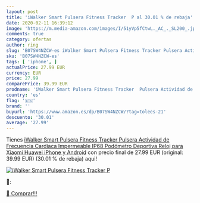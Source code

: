 ```yaml
---
layout: post
title: 'iWalker Smart Pulsera Fitness Tracker  P al 30.01 % de rebaja'
date: 2020-02-11 16:39:12
image: 'https://m.media-amazon.com/images/I/51yVp5fCtwL._AC_._SL200_.jpg'
comments: true
category: ofertas
author: ring
slug: 'B07SW4NZCW-es iWalker Smart Pulsera Fitness Tracker Pulsera Actividad de...'
sku: 'B07SW4NZCW-es'
tags: [ 'iphone', ]
actualPrice: 27.99 EUR
currency: EUR
price: 27.99
comparePrice: 39.99 EUR
prodname: 'iWalker Smart Pulsera Fitness Tracker  Pulsera Actividad de Frecuencia Cardíaca  Impermeable IP68  Podómetro Deportiva Reloj para Xiaomi  Huawei  iPhone y Android'
country: 'es'
flag: '🇪🇸'
brand: ''
buyurl: 'https://www.amazon.es/dp/B07SW4NZCW/?tag=tolees-21'
descuento: '30.01'
average: '27.99'
---
```


Tienes [iWalker Smart Pulsera Fitness Tracker  Pulsera Actividad de Frecuencia Cardíaca  Impermeable IP68  Podómetro Deportiva Reloj para Xiaomi  Huawei  iPhone y Android](https://www.amazon.es/dp/B07SW4NZCW/?tag=tolees-21) con precio final de  27.99 EUR (original: 39.99 EUR) (30.01 %  de rebaja) aqui!

[![iWalker Smart Pulsera Fitness Tracker  P](https://m.media-amazon.com/images/I/51yVp5fCtwL._AC_._SL200_.jpg)](https://www.amazon.es/dp/B07SW4NZCW/?tag=tolees-21)

🔎:


[🛒 Comprar!!!](https://www.amazon.es/dp/B07SW4NZCW/?tag=tolees-21)
